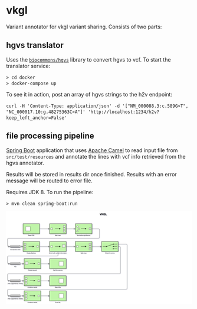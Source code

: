 # vkgl
Variant annotator for vkgl variant sharing.
Consists of two parts:

## hgvs translator
Uses the [`biocommons/hgvs`](https://github.com/biocommons/hgvs) library to convert hgvs to vcf.
To start the translator service:
```
> cd docker
> docker-compose up
```
To see it in action, post an array of hgvs strings to the h2v endpoint:
```
curl -H 'Content-Type: application/json' -d '["NM_000088.3:c.589G>T", "NC_000017.10:g.48275363C>A"]' 'http://localhost:1234/h2v?keep_left_anchor=False'
```

## file processing pipeline
[Spring Boot](https://spring.io/projects/spring-boot) application that uses
[Apache Camel](http://camel.apache.org/) to read input file from `src/test/resources`
and annotate the lines with vcf info retrieved from the hgvs annotator.

Results will be stored in results dir once finished.
Results with an error message will be routed to error file.

Requires JDK 8.
To run the pipeline:
```
> mvn clean spring-boot:run
```
![Pipeline overview](./vkgl.svg)

